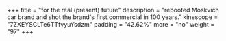 +++
title = "for the real (present) future"
description = "rebooted Moskvich car brand and shot the brand's first commercial in 100 years."
kinescope = "7ZXEYSCLTe6TTfvyuYsdzm"
padding = "42.62%"
more = "no"
weight = "97"
+++